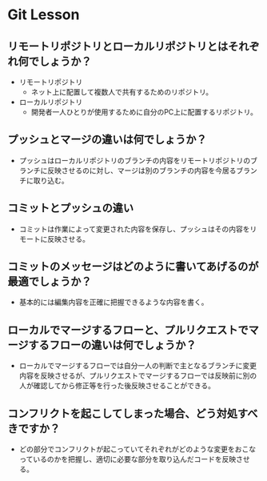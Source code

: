 # Git Lesson

## リモートリポジトリとローカルリポジトリとはそれぞれ何でしょうか？

* リモートリポジトリ
  * ネット上に配置して複数人で共有するためのリポジトリ。
* ローカルリポジトリ
  * 開発者一人ひとりが使用するために自分のPC上に配置するリポジトリ。

## プッシュとマージの違いは何でしょうか？

* プッシュはローカルリポジトリのブランチの内容をリモートリポジトリのブランチに反映させるのに対し、マージは別のブランチの内容を今居るブランチに取り込む。

## コミットとプッシュの違い

* コミットは作業によって変更された内容を保存し、プッシュはその内容をリモートに反映させる。

## コミットのメッセージはどのように書いてあげるのが最適でしょうか？

* 基本的には編集内容を正確に把握できるような内容を書く。

## ローカルでマージするフローと、プルリクエストでマージするフローの違いは何でしょうか？

* ローカルでマージするフローでは自分一人の判断で主となるブランチに変更内容を反映させるが、プルリクエストでマージするフローでは反映前に別の人が確認してから修正等を行った後反映させることができる。

## コンフリクトを起こしてしまった場合、どう対処すべきですか？

* どの部分でコンフリクトが起こっていてそれぞれがどのような変更をおこなっているのかを把握し、適切に必要な部分を取り込んだコードを反映させる。